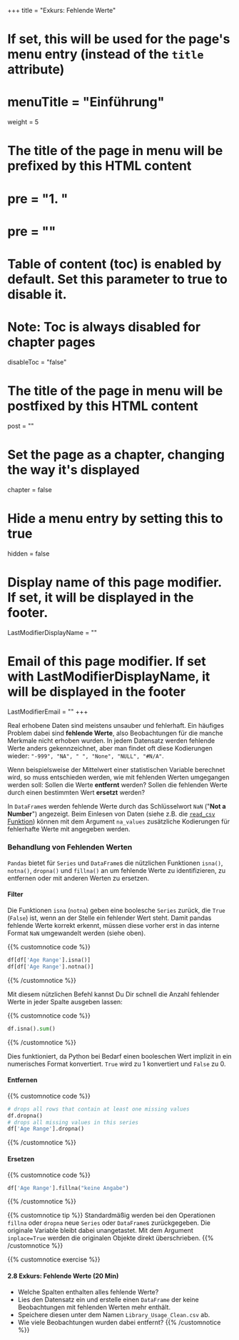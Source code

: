 +++
title = "Exkurs: Fehlende Werte"
# If set, this will be used for the page's menu entry (instead of the `title` attribute)
# menuTitle = "Einführung"
weight = 5
# The title of the page in menu will be prefixed by this HTML content
# pre = "<b>1. </b>"
# pre = "<i class='fab fa-github'></i>"
# Table of content (toc) is enabled by default. Set this parameter to true to disable it.
# Note: Toc is always disabled for chapter pages
disableToc = "false"

# The title of the page in menu will be postfixed by this HTML content
post = ""
# Set the page as a chapter, changing the way it's displayed
chapter = false
# Hide a menu entry by setting this to true
hidden = false
# Display name of this page modifier. If set, it will be displayed in the footer.
LastModifierDisplayName = ""
# Email of this page modifier. If set with LastModifierDisplayName, it will be displayed in the footer
LastModifierEmail = ""
+++

Real erhobene Daten sind meistens unsauber und fehlerhaft. Ein häufiges Problem dabei sind **fehlende Werte**, also Beobachtungen für die manche Merkmale nicht erhoben wurden. In jedem Datensatz werden fehlende Werte anders gekennzeichnet, aber man findet oft diese Kodierungen wieder: `"-999", "NA", " ", "None", "NULL", "#N/A"`.

Wenn beispielsweise der Mittelwert einer statistischen Variable berechnet wird, so muss entschieden werden, wie mit fehlenden Werten umgegangen werden soll: Sollen die Werte **entfernt** werden? Sollen die fehlenden Werte durch einen bestimmten Wert **ersetzt** werden?

In `DataFrame`s werden fehlende Werte durch das Schlüsselwort `NaN` ("**Not a Number**") angezeigt. Beim Einlesen von Daten (siehe z.B. die [`read_csv` Funktion](https://pandas.pydata.org/pandas-docs/stable/reference/api/pandas.read_csv.html)) können mit dem Argument `na_values` zusätzliche Kodierungen für fehlerhafte Werte mit angegeben werden.

<!--### Fallbeispiel

Der Library Usage Datensatz enthält die Kodierung `"None"` für fehlende Werte. Diese werden von `pandas` beim Einlesen von numerischen Spalten nicht richtig erkannt:

```python
import pandas as pd

df = pd.read_csv("../data/Library_Usage.csv")
df['Circulation Active Year']
```
Obwohl die Spalte `'Circulation Active Year'` numerisch ist, wird Sie von `pandas` als Text abgespeichert, da `"None"` nicht als Zahl erkannt wird. Möchtest Du z.B. `2019 - df['Circulation Active Year']` berechnen, so wirst Du eine Fehlermeldung erhalten, da für Text-Werte keine Substraktionen durchgeführt werden können.

Um das Problem zu beheben kannst Du auf zwei Arten vorgehen. Du kannst bereits beim Einlesen die Kodierung für fehlende Werte mit angeben:

```python
df = pd.read_csv("../data/Library_Usage.csv", na_values="None")
df['Circulation Active Year']
```

Oder Du führst nach dem Einlesen eine **explizite Umwandlung** des Datentyps durch:

```python
df = pd.read_csv("../data/Library_Usage.csv", na_values="None")
df['Circulation Active Year'] = pd.to_numeric(df['Circulation Active Year'], errors='coerce')
df['Circulation Active Year']
```

{{% customnotice exercise %}}

#### 2.7  Datentypen (1 Minute)

Was unterscheidet den Wert `None` vom Wert `"None"`? Was den Wert `5` vom Wert `"5"`? Was den Wert `"NaN"` vom Wert `NaN`? Ist `True` und `"True"` das gleiche?
{{% /customnotice %}}

-->
### Behandlung von Fehlenden Werten

`Pandas` bietet für `Series` und `DataFrame`s die nützlichen Funktionen `isna()`, `notna()`, `dropna()` und `fillna()` an um fehlende Werte zu identifizieren, zu entfernen oder mit anderen Werten zu ersetzen.

#### Filter

Die Funktionen `isna` (`notna`) geben eine boolesche `Series` zurück, die `True` (`False`) ist, wenn an der Stelle ein fehlender Wert steht. Damit pandas fehlende Werte korrekt erkennt, müssen diese vorher erst in das interne Format `NaN` umgewandelt werden (siehe oben). 


{{% customnotice code %}}
```python
df[df['Age Range'].isna()]
df[df['Age Range'].notna()]
```
{{% /customnotice %}}

Mit diesem nützlichen Befehl kannst Du Dir schnell die Anzahl fehlender Werte in jeder Spalte ausgeben lassen: 

{{% customnotice code %}}
```python
df.isna().sum()
```
{{% /customnotice %}}

Dies funktioniert, da Python bei Bedarf einen booleschen Wert implizit in ein numerisches Format konvertiert. `True` wird zu 1 konvertiert und `False` zu 0. 


#### Entfernen

{{% customnotice code %}}
```python
# drops all rows that contain at least one missing values
df.dropna()
# drops all missing values in this series
df['Age Range'].dropna()
```
{{% /customnotice %}}

#### Ersetzen

{{% customnotice code %}}
```python
df['Age Range'].fillna("keine Angabe")
```
{{% /customnotice %}}

{{% customnotice tip %}}
Standardmäßig werden bei den Operationen `fillna` oder `dropna` neue `Series` oder `DataFrame`s zurückgegeben. Die originale Variable bleibt dabei unangetastet. Mit dem Argument `inplace=True` werden die originalen Objekte direkt überschrieben.
{{% /customnotice %}}


{{% customnotice exercise %}}

#### 2.8 Exkurs: Fehlende Werte (20 Min)

- Welche Spalten enthalten alles fehlende Werte?
- Lies den Datensatz ein und erstelle einen `DataFrame` der keine Beobachtungen mit fehlenden Werten mehr enthält.
- Speichere diesen unter dem Namen `Library_Usage_Clean.csv` ab.
- Wie viele Beobachtungen wurden dabei entfernt?
{{% /customnotice %}}
